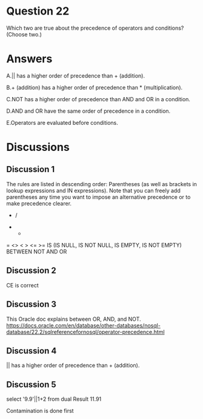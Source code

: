 # Question 22
Which two are true about the precedence of operators and conditions? (Choose two.)

# Answers
A.|| has a higher order of precedence than + (addition).

B.+ (addition) has a higher order of precedence than * (multiplication).

C.NOT has a higher order of precedence than AND and OR in a condition.

D.AND and OR have the same order of precedence in a condition.

E.Operators are evaluated before conditions.

# Discussions
## Discussion 1
The rules are listed in descending order:
Parentheses (as well as brackets in lookup expressions and IN expressions). Note that you can freely add parentheses any time you want to impose an alternative precedence or to make precedence clearer.
* /
+ -
= <> < > <= >=
IS (IS NULL, IS NOT NULL, IS EMPTY, IS NOT EMPTY)
BETWEEN
NOT
AND
OR

## Discussion 2
CE is correct

## Discussion 3
This Oracle doc explains between OR, AND, and NOT. https://docs.oracle.com/en/database/other-databases/nosql-database/22.2/sqlreferencefornosql/operator-precedence.html

## Discussion 4
|| has a higher order of precedence than + (addition).

## Discussion 5
select '9.9'||1+2 from dual
Result 11.91


Contamination is done first

